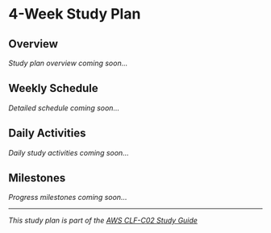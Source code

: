 # 4-Week Study Plan

## Overview
*Study plan overview coming soon...*

## Weekly Schedule
*Detailed schedule coming soon...*

## Daily Activities
*Daily study activities coming soon...*

## Milestones
*Progress milestones coming soon...*

---
*This study plan is part of the [AWS CLF-C02 Study Guide](../README.md)*
